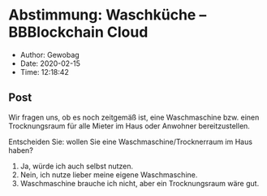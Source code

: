 # Abstimmung: Waschküche &#8211; BBBlockchain Cloud

- Author: Gewobag
- Date: 2020-02-15
- Time: 12:18:42

## Post


<p>Wir fragen uns, ob es noch zeitgemäß ist, eine Waschmaschine bzw. einen Trocknungsraum für alle Mieter im Haus oder Anwohner bereitzustellen.</p>



<p>Entscheiden Sie: wollen Sie eine Waschmaschine/Trocknerraum im Haus haben?</p>



<ol><li>Ja, würde ich auch selbst nutzen.</li><li>Nein, ich nutze lieber meine eigene Waschmaschine.</li><li>Waschmaschine brauche ich nicht, aber ein Trocknungsraum wäre gut.</li></ol>
